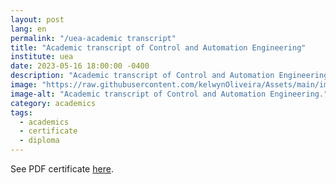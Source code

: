 ```yaml
---
layout: post
lang: en
permalink: "/uea-academic transcript"
title: "Academic transcript of Control and Automation Engineering"
institute: uea
date: 2023-05-16 18:00:00 -0400
description: "Academic transcript of Control and Automation Engineering."
image: "https://raw.githubusercontent.com/kelwynOliveira/Assets/main/img/certificates/licences-and-certifications/uea/uea-academic transcript/front-pt.jpg"
image-alt: "Academic transcript of Control and Automation Engineering."
category: academics
tags:
  - academics
  - certificate
  - diploma
---
```


See PDF certificate <a href="https://docs.google.com/viewer?url=https://raw.githubusercontent.com/kelwynOliveira/Assets/main/PDF/certificates/licences-and-certifications/{{page.institute}}{{page.permalink}}.pdf" target="_blank">here</a>.
